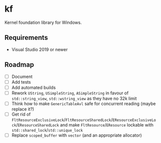 # kf
Kernel foundation library for Windows.

## Requirements
- Visual Studio 2019 or newer

## Roadmap 
- [ ] Document
- [ ] Add tests
- [ ] Add automated builds
- [ ] Rework `UString`, `USimpleString`, `ASimpleString` in favour of `std::string_view`, `std::wstring_view` as they have no 32k limit
- [ ] Think how to make `GenericTableAvl` safe for concurrent reading (maybe replace it?)
- [ ] Get rid of `FltResourceExclusiveLock`/`FltResourceSharedLock`/`EResourceExclusiveLock`/`EResourceSharedLock` and make `FltResource`/`EResource` lockable with `std::shared_lock`/`std::unique_lock`
- [ ] Replace `scoped_buffer` with `vector` (and an appropriate allocator)
